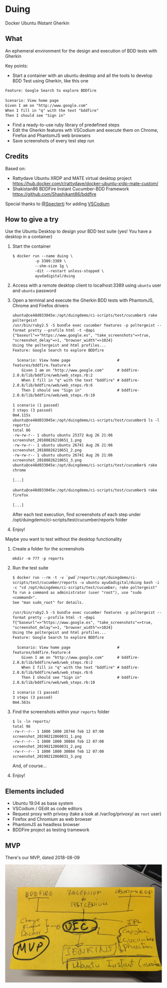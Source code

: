 # Duing

Docker Ubuntu INstant Gherkin

## What

An ephemeral environment for the design and execution of BDD tests with Gherkin

Key points:

- Start a container with an ubuntu desktop and all the tools to develop BDD Test using Gherkin, like this one

```gherkin
Feature: Google Search to explore BDDfire

Scenario: View home page
Given I am on "http://www.google.com"
When I fill in "q" with the text "bddfire"
Then I should see "Sign in"
```

- Find a ready-to-use ruby library of predefined steps
- Edit the Gherkin features wth VSCodium and execute them on Chrome, Firefox and PhantomJS web browsers
- Save screenshots of every test step run

## Credits

Based on:

- Rattydave Ubuntu XRDP and MATE virtual desktop project <https://hub.docker.com/r/rattydave/docker-ubuntu-xrdp-mate-custom/>
- Shakistan86 BDDFire Instant Cucumber-BDD Framework <https://github.com/Shashikant86/bddfire>

Special thanks to [@Spectertj](https://github.com/Spectertj) for adding [VSCodium](https://github.com/VSCodium/vscodium)

## How to give a try

Use the Ubuntu Desktop to design your BDD test suite (yes! You have a desktop in a container)

1. Start the container

    ```console
    $ docker run --name duing \
              -p 3389:3389 \
              --shm-size 1g \
              -dit --restart unless-stopped \
              ayudadigital/duing
    ```

2. Access with a remote desktop client to localhost:3389 using `ubuntu` user and `ubuntu` password

3. Open a terminal and execute the Gherkin BDD tests with PhantomJS, Chrome and Firefox drivers

    ```console
    ubuntu@ce48d033045e:/opt/duingdemo/ci-scripts/test/cucumber$ rake poltergeist
    /usr/bin/ruby2.5 -S bundle exec cucumber features -p poltergeist --format pretty --profile html -t ~@api
    {"baseurl"=>"https://www.google.es", "take_screenshots"=>true, "screenshot_delay"=>1, "browser_width"=>1024}
    Using the poltergeist and html profiles...
    Feature: Google Search to explore BDDfire

      Scenario: View home page                     # features/bddfire.feature:4
        Given I am on "http://www.google.com"      # bddfire-2.0.8/lib/bddfire/web/web_steps.rb:2
        When I fill in "q" with the text "bddfire" # bddfire-2.0.8/lib/bddfire/web/web_steps.rb:6
        Then I should see "Sign in"                # bddfire-2.0.8/lib/bddfire/web/web_steps.rb:10

    1 scenario (1 passed)
    3 steps (3 passed)
    0m4.115s
    ubuntu@ce48d033045e:/opt/duingdemo/ci-scripts/test/cucumber$ ls -l reports/
    total 86
    -rw-rw-r-- 1 ubuntu ubuntu 25372 Aug 26 21:06 screenshot_20180826210651_1.png
    -rw-rw-r-- 1 ubuntu ubuntu 26741 Aug 26 21:06 screenshot_20180826210651_2.png
    -rw-rw-r-- 1 ubuntu ubuntu 26741 Aug 26 21:06 screenshot_20180826210651_3.png
    ubuntu@ce48d033045e:/opt/duingdemo/ci-scripts/test/cucumber$ rake chrome

    [...]

    ubuntu@ce48d033045e:/opt/duingdemo/ci-scripts/test/cucumber$ rake firefox

    [...]

    ```

    After each test execution, find screenshots of each step under /opt/duingdemo/ci-scripts/test/cucumber/reports folder

4. Enjoy!

Maybe you want to test without the desktop functionality

1. Create a folder for the screenshots

    ```console
    mkdir -m 777 -p reports
    ```

2. Run the test suite

    ```console
    $ docker run --rm -t -v `pwd`/reports:/opt/duingdemo/ci-scripts/test/cucumber/reports -u ubuntu ayudadigital/duing bash -i -c "cd /opt/duingdemo/ci-scripts/test/cucumber; rake poltergeist"
    To run a command as administrator (user "root"), use "sudo <command>".
    See "man sudo_root" for details.

    /usr/bin/ruby2.5 -S bundle exec cucumber features -p poltergeist --format pretty --profile html -t ~@api
    f{"baseurl"=>"https://www.google.es", "take_screenshots"=>true, "screenshot_delay"=>1, "browser_width"=>1024}
    Using the poltergeist and html profiles...
    Feature: Google Search to explore BDDfire

      Scenario: View home page                     # features/bddfire.feature:4
        Given I am on "http://www.google.com"      # bddfire-2.0.8/lib/bddfire/web/web_steps.rb:2
        When I fill in "q" with the text "bddfire" # bddfire-2.0.8/lib/bddfire/web/web_steps.rb:6
        Then I should see "Sign in"                # bddfire-2.0.8/lib/bddfire/web/web_steps.rb:10

    1 scenario (1 passed)
    3 steps (3 passed)
    0m4.563s
    ```

3. Find the screenshots within your `reports` folder

    ```console
    $ ls -ln reports/
    total 96
    -rw-r--r-- 1 1000 1000 28744 feb 12 07:00 screenshot_20190212060031_1.png
    -rw-r--r-- 1 1000 1000 30084 feb 12 07:00 screenshot_20190212060031_2.png
    -rw-r--r-- 1 1000 1000 30084 feb 12 07:00 screenshot_20190212060031_3.png
    ```

    And, of course...

4. Enjoy!

## Elements included

- Ubuntu 19.04 as base system
- VSCodium / GEdit as code editors
- Request proxy with privoxy (take a look at /var/log/privoxy/ as `root` user)
- Firefox and Chromium as web browser
- PhantomJS as headless browser
- BDDFire project as testing tramework

## MVP

There's our MVP, dated 2018-08-09

![MVP](mvp.jpg "MVP")
